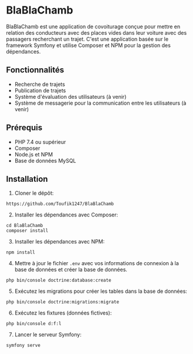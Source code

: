 # BlaBlaChamb

BlaBlaChamb est une application de covoiturage conçue pour mettre en relation des conducteurs avec des places vides dans leur voiture avec des passagers recherchant un trajet. C'est une application basée sur le framework Symfony et utilise Composer et NPM pour la gestion des dépendances.

## Fonctionnalités

- Recherche de trajets
- Publication de trajets
- Système d'évaluation des utilisateurs (à venir)
- Système de messagerie pour la communication entre les utilisateurs (à venir)

## Prérequis

- PHP 7.4 ou supérieur
- Composer
- Node.js et NPM
- Base de données MySQL

## Installation

1. Cloner le dépôt:

```
https://github.com/Toufik1247/BlaBlaChamb
```

2. Installer les dépendances avec Composer:

```
cd BlaBlaChamb
composer install
```


3. Installer les dépendances avec NPM:

```
npm install
```


4. Mettre à jour le fichier `.env` avec vos informations de connexion à la base de données et créer la base de données.

```
php bin/console doctrine:database:create
```

5. Exécutez les migrations pour créer les tables dans la base de données:

```
php bin/console doctrine:migrations:migrate
```

6. Exécutez les fixtures (données fictives):

```
php bin/console d:f:l
```


7. Lancer le serveur Symfony:

```
symfony serve
```